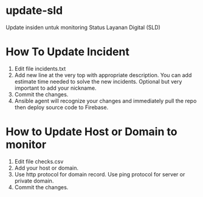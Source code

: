# update-sld
Update insiden untuk monitoring Status Layanan Digital (SLD)

# How To Update Incident
1. Edit file incidents.txt
2. Add new line at the very top with appropriate description. You can add estimate time needed to solve the new incidents. Optional but very important to add your nickname.
3. Commit the changes.
4. Ansible agent will recognize your changes and immediately pull the repo then deploy source code to Firebase.

# How to Update Host or Domain to monitor
1. Edit file checks.csv
2. Add your host or domain.
3. Use http protocol for domain record. Use ping protocol for server or private domain.
4. Commit the changes.
